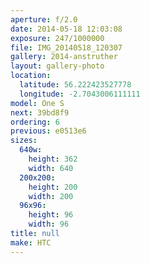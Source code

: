 ```yaml
---
aperture: f/2.0
date: 2014-05-18 12:03:08
exposure: 247/1000000
file: IMG_20140518_120307
gallery: 2014-anstruther
layout: gallery-photo
location:
  latitude: 56.222423527778
  longitude: -2.7043006111111
model: One S
next: 39bd8f9
ordering: 6
previous: e0513e6
sizes:
  640w:
    height: 362
    width: 640
  200x200:
    height: 200
    width: 200
  96x96:
    height: 96
    width: 96
title: null
make: HTC
---
```

